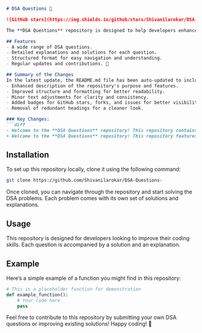 ```markdown
# DSA Questions 🤖

![GitHub stars](https://img.shields.io/github/stars/Shivanilarokar/DSA-Questions-?style=social) ![GitHub forks](https://img.shields.io/github/forks/Shivanilarokar/DSA-Questions-?style=social) ![GitHub issues](https://img.shields.io/github/issues/Shivanilarokar/DSA-Questions-) 

The **DSA Questions** repository is designed to help developers enhance their programming skills through a comprehensive set of Data Structures and Algorithms (DSA) problems, solutions, and explanations aimed at providing a structured learning path for developers. 🚀

## Features
- A wide range of DSA questions.
- Detailed explanations and solutions for each question.
- Structured format for easy navigation and understanding.
- Regular updates and contributions. 🤝

## Summary of the Changes
In the latest update, the README.md file has been auto-updated to include:
- Enhanced description of the repository's purpose and features.
- Improved structure and formatting for better readability.
- Minor text adjustments for clarity and consistency.
- Added badges for GitHub stars, forks, and issues for better visibility.
- Removal of redundant headings for a cleaner look.

### Key Changes:
```diff
- Welcome to the **DSA Questions** repository! This repository contains a collection of Data Structures and Algorithms (DSA) problems designed to enhance your programming skills.
+ Welcome to the **DSA Questions** repository! This repository features a comprehensive set of DSA questions 🤖, solutions, and explanations aimed at providing a structured learning path for developers.
```

## Installation
To set up this repository locally, clone it using the following command:

```bash
git clone https://github.com/Shivanilarokar/DSA-Questions-
```

Once cloned, you can navigate through the repository and start solving the DSA problems. Each problem comes with its own set of solutions and explanations.

## Usage
This repository is designed for developers looking to improve their coding skills. Each question is accompanied by a solution and an explanation.

## Example
Here’s a simple example of a function you might find in this repository:

```python
# This is a placeholder function for demonstration
def example_function():
    # Your code here
    pass
```

Feel free to contribute to this repository by submitting your own DSA questions or improving existing solutions! Happy coding! 🚀
```